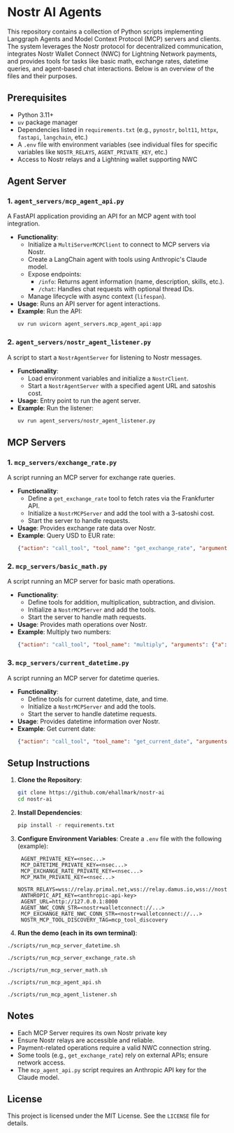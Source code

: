# Nostr AI Agents

This repository contains a collection of Python scripts implementing Langgraph Agents and Model Context Protocol (MCP) servers and clients. The system leverages the Nostr protocol for decentralized communication, integrates Nostr Wallet Connect (NWC) for Lightning Network payments, and provides tools for tasks like basic math, exchange rates, datetime queries, and agent-based chat interactions. Below is an overview of the files and their purposes.

## Prerequisites

- Python 3.11+
- `uv` package manager
- Dependencies listed in `requirements.txt` (e.g., `pynostr`, `bolt11`, `httpx`, `fastapi`, `langchain`, etc.)
- A `.env` file with environment variables (see individual files for specific variables like `NOSTR_RELAYS`, `AGENT_PRIVATE_KEY`, etc.)
- Access to Nostr relays and a Lightning wallet supporting NWC

## Agent Server

### 1. `agent_servers/mcp_agent_api.py`
A FastAPI application providing an API for an MCP agent with tool integration.

- **Functionality**:
  - Initialize a `MultiServerMCPClient` to connect to MCP servers via Nostr.
  - Create a LangChain agent with tools using Anthropic's Claude model.
  - Expose endpoints:
    - `/info`: Returns agent information (name, description, skills, etc.).
    - `/chat`: Handles chat requests with optional thread IDs.
  - Manage lifecycle with async context (`lifespan`).
- **Usage**: Runs an API server for agent interactions.
- **Example**: Run the API:
  ```bash
  uv run uvicorn agent_servers.mcp_agent_api:app
  ```

### 2. `agent_servers/nostr_agent_listener.py`
A script to start a `NostrAgentServer` for listening to Nostr messages.

- **Functionality**:
  - Load environment variables and initialize a `NostrClient`.
  - Start a `NostrAgentServer` with a specified agent URL and satoshis cost.
- **Usage**: Entry point to run the agent server.
- **Example**: Run the listener:
  ```bash
  uv run agent_servers/nostr_agent_listener.py
  ```
  
## MCP Servers


### 1. `mcp_servers/exchange_rate.py`
A script running an MCP server for exchange rate queries.

- **Functionality**:
  - Define a `get_exchange_rate` tool to fetch rates via the Frankfurter API.
  - Initialize a `NostrMCPServer` and add the tool with a 3-satoshi cost.
  - Start the server to handle requests.
- **Usage**: Provides exchange rate data over Nostr.
- **Example**: Query USD to EUR rate:
  ```json
  {"action": "call_tool", "tool_name": "get_exchange_rate", "arguments": {"currency_from": "USD", "currency_to": "EUR"}}
  ```

### 2. `mcp_servers/basic_math.py`
A script running an MCP server for basic math operations.

- **Functionality**:
  - Define tools for addition, multiplication, subtraction, and division.
  - Initialize a `NostrMCPServer` and add the tools.
  - Start the server to handle math requests.
- **Usage**: Provides math operations over Nostr.
- **Example**: Multiply two numbers:
  ```json
  {"action": "call_tool", "tool_name": "multiply", "arguments": {"a": 2, "b": 5}}
  ```

### 3. `mcp_servers/current_datetime.py`
A script running an MCP server for datetime queries.

- **Functionality**:
  - Define tools for current datetime, date, and time.
  - Initialize a `NostrMCPServer` and add the tools.
  - Start the server to handle datetime requests.
- **Usage**: Provides datetime information over Nostr.
- **Example**: Get current date:
  ```json
  {"action": "call_tool", "tool_name": "get_current_date", "arguments": {}}
  ```

## Setup Instructions

1. **Clone the Repository**:
   ```bash
   git clone https://github.com/ehallmark/nostr-ai
   cd nostr-ai
   ```

2. **Install Dependencies**:
   ```bash
   pip install -r requirements.txt
   ```

3. **Configure Environment Variables**:
   Create a `.env` file with the following (example):
   ```env
    AGENT_PRIVATE_KEY=<nsec...>
    MCP_DATETIME_PRIVATE_KEY=<nsec...>
    MCP_EXCHANGE_RATE_PRIVATE_KEY=<nsec...>
    MCP_MATH_PRIVATE_KEY=<nsec...>
    NOSTR_RELAYS=wss://relay.primal.net,wss://relay.damus.io,wss://nostr.mom
    ANTHROPIC_API_KEY=<anthropic-api-key>
    AGENT_URL=http://127.0.0.1:8000
    AGENT_NWC_CONN_STR=<nostr+walletconnect://...>
    MCP_EXCHANGE_RATE_NWC_CONN_STR=<nostr+walletconnect://...>
    NOSTR_MCP_TOOL_DISCOVERY_TAG=mcp_tool_discovery
   ```
   
4. **Run the demo (each in its own terminal)**:

`./scripts/run_mcp_server_datetime.sh`

`./scripts/run_mcp_server_exchange_rate.sh`

`./scripts/run_mcp_server_math.sh`

`./scripts/run_mcp_agent_api.sh`

`./scripts/run_mcp_agent_listener.sh`

## Notes

- Each MCP Server requires its own Nostr private key
- Ensure Nostr relays are accessible and reliable.
- Payment-related operations require a valid NWC connection string.
- Some tools (e.g., `get_exchange_rate`) rely on external APIs; ensure network access.
- The `mcp_agent_api.py` script requires an Anthropic API key for the Claude model.

## License

This project is licensed under the MIT License. See the `LICENSE` file for details.